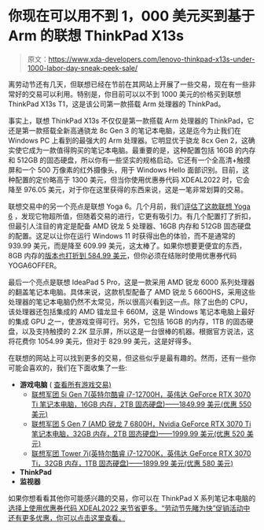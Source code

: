 # 你现在可以用不到 1，000 美元买到基于 Arm 的联想 ThinkPad X13s

> 原文：<https://www.xda-developers.com/lenovo-thinkpad-x13s-under-1000-labor-day-sneak-peek-sale/>

离劳动节还有几天，但联想已经在节前在其网站上开展了一些交易，现在有一些非常好的交易可以利用。特别是，你目前可以以不到 1000 美元的价格买到联想 ThinkPad X13s T1，这是该公司第一款搭载 Arm 处理器的 ThinkPad。

事实上，联想 ThinkPad X13s 不仅仅是第一款搭载 Arm 处理器的 ThinkPad，它还是第一款搭载全新高通骁龙 8c Gen 3 的笔记本电脑，这是迄今为止我们在 Windows PC 上看到的最强大的 Arm 处理器。它明显优于骁龙 8cx Gen 2，这确实使它成为一款值得购买的笔记本电脑。最重要的是，这种配置包括 16GB 的内存和 512GB 的固态硬盘，所以你有一些坚实的规格启动。它还有一个全高清+触摸屏和一个 500 万像素的红外摄像头，用于 Windows Hello 面部识别。目前，这种配置的定价略高于 1300 美元，但当你使用优惠券代码 XDEAL2022 时，它会降至 976.05 美元，对于你在这里获得的东西来说，这是一笔非常划算的交易。

联想交易中的另一个亮点是联想 Yoga 6。几个月前，我们[评估了这款联想 Yoga 6](https://www.xda-developers.com/lenovo-yoga-6-gen-7-review/) ，发现它物超所值，但随着交易的进行，它更有吸引力。有几个配置打了折扣，但最引人注目的肯定是配备 AMD 锐龙 5 处理器、16GB 内存和 512GB 固态硬盘的配置。这足以让你在运行 Windows 11 时获得出色的体验，而不是通常的 939.99 美元，而是降至 609.99 美元，这太棒了。如果你想要更便宜的东西，8GB 内存的[版本也打折到 584.99 美元](https://shop-links.co/1783675387547442717?u1=1b635717-8f29-4b3a-9271-58c0fb446d82)，但你必须在结账时使用优惠券代码 YOGA6OFFER。

最后一个亮点是联想 IdeaPad 5 Pro，这是一款采用 AMD 锐龙 6000 系列处理器的翻盖笔记本电脑。具体来说，这款机型配备了 AMD 锐龙 5 6600HS，采用这些处理器的笔记本电脑仍然不太常见，所以很高兴看到这一点。除了出色的 CPU，该处理器还包括集成的 AMD 镭龙显卡 660M，这是 Windows 笔记本电脑上最好的集成 GPU 之一，使游戏变得可行。另外，它包括 16GB 的内存，1TB 的固态硬盘，以及支持触摸的 2.2K 显示屏，所以这是一台很棒的机器。根据官方说法，这将花费你 1054.99 美元，但对于 829.99 美元，这是好得多。

在联想的网站上可以找到更多的交易，但这些似乎是最有趣的。然而，还有一些你可能会喜欢的，我们在下面收集了一些:

*   **游戏电脑** ( [查看所有游戏交易)](https://shop-links.co/1783675388906651491?u1=de2ea6b5-a394-4a16-a4e9-1c9835b586d3)
    *   [联想军团 5i Gen 7(英特尔酷睿 i7-12700H，英伟达 GeForce RTX 3070 Ti 笔记本电脑，16GB 内存，2TB 固态硬盘)——1849.99 美元(优惠 550 美元)](https://shop-links.co/1783675388580174465?u1=d1a2267d-3db1-4ac3-a231-11399e2c6079)
    *   [联想军团 5 Gen 7 (AMD 锐龙 7 6800H，Nvidia GeForce RTX 3070 Ti 笔记本电脑，32GB 内存，2TB 固态硬盘)——1999.99 美元(优惠 520 美元)](https://shop-links.co/1783675389910739639?u1=695eda7b-c679-4c20-8506-2c11dd7030c8)
    *   [联想军团 Tower 7i(英特尔酷睿 i7-12700K，英伟达 GeForce RTX 3070 Ti，32GB 内存，1TB 固态硬盘)——1899.99 美元(优惠 580 美元)](https://shop-links.co/1783675390089332696?u1=95bb0b42-6e8d-493f-9ca6-ec448e982775)
*   **ThinkPad**
*   **监视器**

如果你想看看其他你可能感兴趣的交易，你可以在 ThinkPad X 系列笔记本电脑的[选择上使用优惠券代码 XDEAL2022 来节省更多。“劳动节先睹为快”促销活动中还有更多优惠，你可以点击这里查看。](https://shop-links.co/1783675391879965031?u1=368a6b4e-aab8-4a14-be20-a18158fd7ce9)